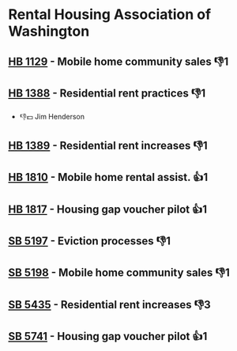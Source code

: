 # Rental Housing Association of Washington

## [HB 1129](/bill/2023-24/hb/1129/) - Mobile home community sales  👎1 

## [HB 1388](/bill/2023-24/hb/1388/) - Residential rent practices  👎1 
* 👎💵 Jim Henderson

## [HB 1389](/bill/2023-24/hb/1389/) - Residential rent increases  👎1 

## [HB 1810](/bill/2023-24/hb/1810/) - Mobile home rental assist. 👍1  

## [HB 1817](/bill/2023-24/hb/1817/) - Housing gap voucher pilot 👍1  

## [SB 5197](/bill/2023-24/sb/5197/) - Eviction processes  👎1 

## [SB 5198](/bill/2023-24/sb/5198/) - Mobile home community sales  👎1 

## [SB 5435](/bill/2023-24/sb/5435/) - Residential rent increases  👎3 

## [SB 5741](/bill/2023-24/sb/5741/) - Housing gap voucher pilot 👍1  